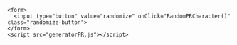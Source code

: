 <!DOCTYPE html>
<html lang="en">

  <head>
    <meta charset="UTF-8">
    <meta name="viewport" content="width=device-width, initial-scale=1.0">
    <meta http-equiv="X-UA-Compatible" content="ie=edge">
    <link rel="stylesheet" href="cssPR.css">
    <title>PR CHARACTER GENERATOR</title>
  </head>

  <body>
    <div id="cat"></div>

    <form>
      <input type="button" value="randomize" onClick="RandomPRCharacter()" class="randomize-button">
    </form>
    <script src="generatorPR.js"></script>
  </body>

</html>
